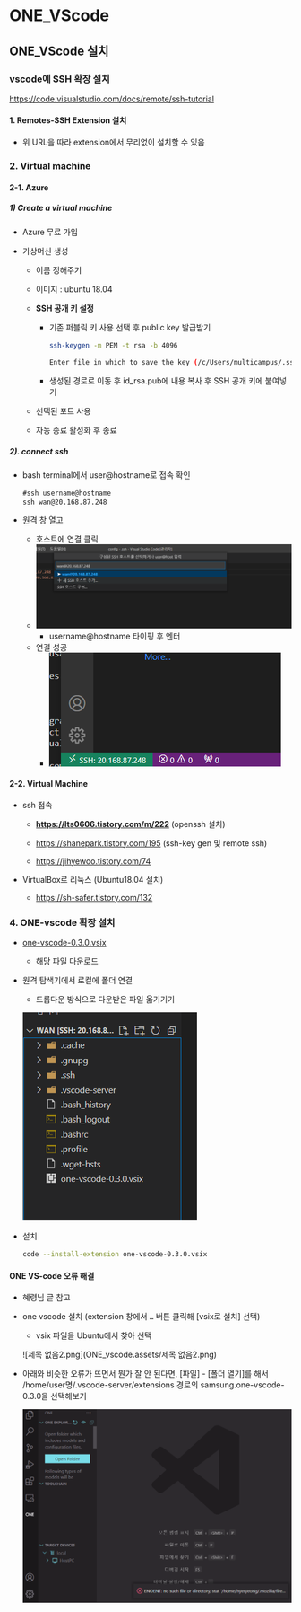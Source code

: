 # ONE_VScode

## ONE_VScode 설치

### vscode에 SSH 확장 설치

https://code.visualstudio.com/docs/remote/ssh-tutorial

#### 1. Remotes-SSH Extension 설치

- 위 URL을 따라 extension에서 무리없이 설치할 수 있음

### 2. Virtual machine

#### 2-1. Azure

##### 1) Create a virtual machine 

- Azure 무료 가입

- 가상머신 생성

    - 이름 정해주기

    - 이미지 : ubuntu 18.04

    - **SSH 공개 키 설정**

        - 기존 퍼블릭 키 사용 선택 후 public key 발급받기

            ```bash
            ssh-keygen -m PEM -t rsa -b 4096
            ```

            ```bash
            Enter file in which to save the key (/c/Users/multicampus/.ssh/id_rsa): 
            ```

        - 생성된 경로로 이동 후 id_rsa.pub에 내용 복사 후 SSH 공개 키에 붙여넣기

    - 선택된 포트 사용 

    - 자동 종료 활성화 후 종료 

##### 2). connect ssh

- bash terminal에서 user@hostname로 접속 확인

    ```
    #ssh username@hostname
    ssh wan@20.168.87.248
    ```

- 원격 창 열고 

    - 호스트에 연결 클릭 
    - ![image-20220830105400788](one_vscode.assets/image-20220830105400788.png)
        - username@hostname 타이핑 후 엔터
    - 연결 성공
        - ![image-20220830105416814](one_vscode.assets/image-20220830105416814.png)

    

#### 2-2. Virtual Machine 

- ssh 접속 

    - **https://lts0606.tistory.com/m/222** (openssh 설치)

    - https://shanepark.tistory.com/195 (ssh-key gen 및 remote ssh)

    - https://jihyewoo.tistory.com/74

- VirtualBox로 리눅스 (Ubuntu18.04 설치)
    - https://sh-safer.tistory.com/132

### 4. ONE-vscode 확장 설치

- [one-vscode-0.3.0.vsix](https://github.com/Samsung/ONE-vscode/releases/download/0.3.0/one-vscode-0.3.0.vsix) 

    - 해당 파일 다운로드 

- 원격 탐색기에서 로컬에 폴더 연결

    - 드롭다운 방식으로 다운받은 파일 옮기기기

    ![image-20220830110757031](one_vscode.assets/image-20220830110757031.png)

- 설치

    ```bash
    code --install-extension one-vscode-0.3.0.vsix
    ```

####  ONE VS-code 오류 해결

- 혜령님 글 참고 

- one vscode 설치 (extension 창에서 `…` 버튼 클릭해 [vsix로 설치] 선택)

    - vsix 파일을 Ubuntu에서 찾아 선택

    ![제목 없음2.png](ONE_vscode.assets/제목 없음2.png)

- 아래와 비슷한 오류가 뜨면서 뭔가 잘 안 된다면, [파일] - [폴더 열기]를 해서 /home/user명/.vscode-server/extensions 경로의 samsung.one-vscode-0.3.0을 선택해보기

    ![KakaoTalk_20220830_155847055](ONE_vscode.assets/KakaoTalk_20220830_155847055.png)

